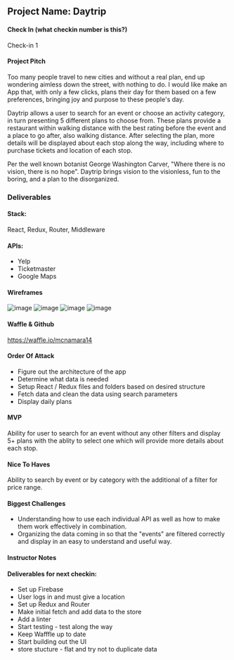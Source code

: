 ## Project Name: Daytrip

#### Check In (what checkin number is this?)

Check-in 1

#### Project Pitch

Too many people travel to new cities and without a real plan, end up wondering aimless down the street, with nothing to do. I would like make an App that, with only a few clicks, plans their day for them based on a few preferences, bringing joy and purpose to these people's day.

Daytrip allows a user to search for an event or choose an activity category, in turn presenting 5 different plans to choose from. These plans provide a restaurant within walking distance with the best rating before the event and a place to go after, also walking distance. After selecting the plan, more details will be displayed about each stop along the way, including where to purchase tickets and location of each stop.  

Per the well known botanist George Washington Carver, "Where there is no vision, there is no hope". Daytrip brings vision to the visionless, fun to the boring, and a plan to the disorganized. 

### Deliverables

#### Stack:

React, Redux, Router, Middleware

#### APIs:

- Yelp
- Ticketmaster
- Google Maps

#### Wireframes
![image](https://user-images.githubusercontent.com/479463/40498845-6209a306-5f3d-11e8-8901-a15f95ff6b82.png)
![image](https://user-images.githubusercontent.com/479463/40498850-674ba602-5f3d-11e8-96d7-81489422ca39.png)
![image](https://user-images.githubusercontent.com/479463/40498857-6ac88ab6-5f3d-11e8-9bb4-5a2d1142ac24.png)
![image](https://user-images.githubusercontent.com/479463/40498865-6d5695c0-5f3d-11e8-888f-6a47ddac23ac.png)

#### Waffle & Github

https://waffle.io/mcnamara14

#### Order Of Attack

- Figure out the architecture of the app
- Determine what data is needed
- Setup React / Redux files and folders based on desired structure
- Fetch data and clean the data using search parameters
- Display daily plans

#### MVP

Ability for user to search for an event without any other filters and display 5+ plans with the ablity to select one which will provide more details about each stop.

#### Nice To Haves

Ability to search by event or by category with the additional of a filter for price range.

#### Biggest Challenges

- Understanding how to use each individual API as well as how to make them work effectively in combination. 
- Organizing the data coming in so that the "events" are filtered correctly and display in an easy to understand and useful way.

#### Instructor Notes

#### Deliverables for next checkin:
* Set up Firebase
* User logs in and must give a location
* Set up Redux and Router
* Make initial fetch and add data to the store
* Add a linter
* Start testing - test along the way
* Keep Wafffle up to date
* Start building out the UI
* store stucture - flat and try not to duplicate data
